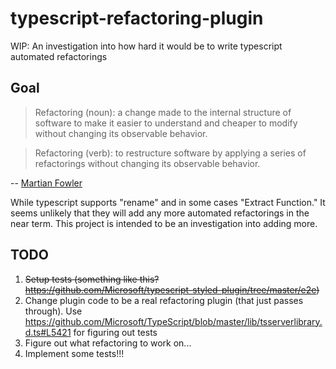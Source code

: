 # typescript-refactoring-plugin

WIP: An investigation into how hard it would be to write typescript automated refactorings

## Goal

> Refactoring (noun): a change made to the internal structure of software to make it easier to understand and cheaper to modify without changing its observable behavior.

> Refactoring (verb): to restructure software by applying a series of refactorings without changing its observable behavior.

-- [Martian Fowler](https://martinfowler.com/bliki/DefinitionOfRefactoring.html)

While typescript supports "rename" and in some cases "Extract Function." It seems unlikely that they will add any more automated refactorings in the near term. This project is intended to be an investigation into adding more.

## TODO
1. ~~Setup tests (something like this? https://github.com/Microsoft/typescript-styled-plugin/tree/master/e2e)~~
2. Change plugin code to be a real refactoring plugin (that just passes through). Use https://github.com/Microsoft/TypeScript/blob/master/lib/tsserverlibrary.d.ts#L5421 for figuring out tests
3. Figure out what refactoring to work on...
4. Implement some tests!!!
